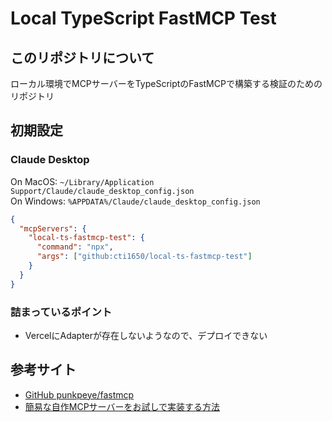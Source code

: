 # Local TypeScript FastMCP Test

## このリポジトリについて

ローカル環境でMCPサーバーをTypeScriptのFastMCPで構築する検証のためのリポジトリ

## 初期設定

### Claude Desktop

On MacOS: `~/Library/Application Support/Claude/claude_desktop_config.json`  
On Windows: `%APPDATA%/Claude/claude_desktop_config.json`

```json:claude_desktop_config.json
{
  "mcpServers": {
    "local-ts-fastmcp-test": {
      "command": "npx",
      "args": ["github:cti1650/local-ts-fastmcp-test"]
    }
  }
}
```

### 詰まっているポイント
- VercelにAdapterが存在しないようなので、デプロイできない

## 参考サイト
- [GitHub punkpeye/fastmcp](https://github.com/punkpeye/fastmcp)
- [簡易な自作MCPサーバーをお試しで実装する方法](https://zenn.dev/smartround_dev/articles/02af1058e9f80f)